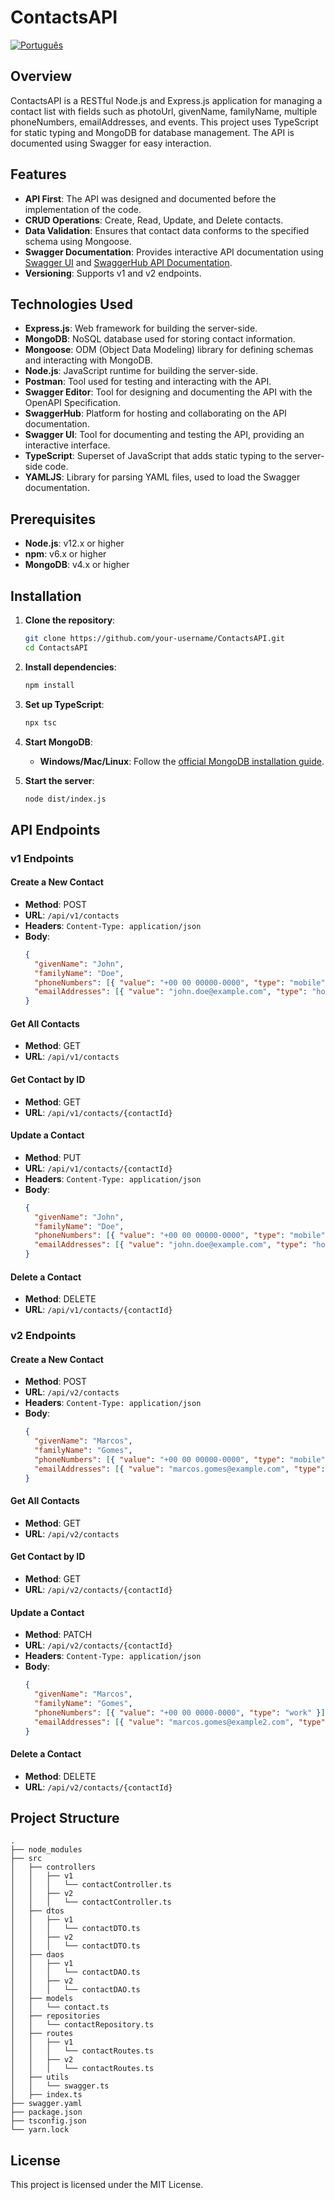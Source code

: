 # ContactsAPI

[![Português](https://img.shields.io/badge/lang-portuguese-green.svg)](README_pt-br.md)

## Overview

ContactsAPI is a RESTful Node.js and Express.js application for managing a contact list with fields such as photoUrl, givenName, familyName, multiple phoneNumbers, emailAddresses, and events. This project uses TypeScript for static typing and MongoDB for database management. The API is documented using Swagger for easy interaction.

## Features

- **API First**: The API was designed and documented before the implementation of the code.
- **CRUD Operations**: Create, Read, Update, and Delete contacts.
- **Data Validation**: Ensures that contact data conforms to the specified schema using Mongoose.
- **Swagger Documentation**: Provides interactive API documentation using [Swagger UI](http://localhost:5500/api-docs) and [SwaggerHub API Documentation](https://app.swaggerhub.com/apis/MPCGOMES2/ContactsAPI/1.0.0).
- **Versioning**: Supports v1 and v2 endpoints.

## Technologies Used

- **Express.js**: Web framework for building the server-side.
- **MongoDB**: NoSQL database used for storing contact information.
- **Mongoose**: ODM (Object Data Modeling) library for defining schemas and interacting with MongoDB.
- **Node.js**: JavaScript runtime for building the server-side.
- **Postman**: Tool used for testing and interacting with the API.
- **Swagger Editor**: Tool for designing and documenting the API with the OpenAPI Specification.
- **SwaggerHub**: Platform for hosting and collaborating on the API documentation.
- **Swagger UI**: Tool for documenting and testing the API, providing an interactive interface.
- **TypeScript**: Superset of JavaScript that adds static typing to the server-side code.
- **YAMLJS**: Library for parsing YAML files, used to load the Swagger documentation.

## Prerequisites

- **Node.js**: v12.x or higher
- **npm**: v6.x or higher
- **MongoDB**: v4.x or higher

## Installation

1. **Clone the repository**:

   ```bash
   git clone https://github.com/your-username/ContactsAPI.git
   cd ContactsAPI
   ```

2. **Install dependencies**:

   ```bash
   npm install
   ```

3. **Set up TypeScript**:

   ```bash
   npx tsc
   ```

4. **Start MongoDB**:

   - **Windows/Mac/Linux**: Follow the [official MongoDB installation guide](https://docs.mongodb.com/manual/installation/).

5. **Start the server**:
   ```bash
   node dist/index.js
   ```
   
## API Endpoints

### v1 Endpoints

#### Create a New Contact

- **Method**: POST
- **URL**: `/api/v1/contacts`
- **Headers**: `Content-Type: application/json`
- **Body**:
  ```json
  {
    "givenName": "John",
    "familyName": "Doe",
    "phoneNumbers": [{ "value": "+00 00 00000-0000", "type": "mobile" }],
    "emailAddresses": [{ "value": "john.doe@example.com", "type": "home" }]
  }
  ```

#### Get All Contacts

- **Method**: GET
- **URL**: `/api/v1/contacts`

#### Get Contact by ID

- **Method**: GET
- **URL**: `/api/v1/contacts/{contactId}`

#### Update a Contact

- **Method**: PUT
- **URL**: `/api/v1/contacts/{contactId}`
- **Headers**: `Content-Type: application/json`
- **Body**:
  ```json
  {
    "givenName": "John",
    "familyName": "Doe",
    "phoneNumbers": [{ "value": "+00 00 00000-0000", "type": "mobile" }],
    "emailAddresses": [{ "value": "john.doe@example.com", "type": "home" }]
  }
  ```

#### Delete a Contact

- **Method**: DELETE
- **URL**: `/api/v1/contacts/{contactId}`

### v2 Endpoints

#### Create a New Contact

- **Method**: POST
- **URL**: `/api/v2/contacts`
- **Headers**: `Content-Type: application/json`
- **Body**:
  ```json
  {
    "givenName": "Marcos",
    "familyName": "Gomes",
    "phoneNumbers": [{ "value": "+00 00 00000-0000", "type": "mobile" }],
    "emailAddresses": [{ "value": "marcos.gomes@example.com", "type": "home" }]
  }
  ```

#### Get All Contacts

- **Method**: GET
- **URL**: `/api/v2/contacts`

#### Get Contact by ID

- **Method**: GET
- **URL**: `/api/v2/contacts/{contactId}`

#### Update a Contact

- **Method**: PATCH
- **URL**: `/api/v2/contacts/{contactId}`
- **Headers**: `Content-Type: application/json`
- **Body**:
  ```json
  {
    "givenName": "Marcos",
    "familyName": "Gomes",
    "phoneNumbers": [{ "value": "+00 00 0000-0000", "type": "work" }],
    "emailAddresses": [{ "value": "marcos.gomes@example2.com", "type": "work" }]
  }
  ```

#### Delete a Contact

- **Method**: DELETE
- **URL**: `/api/v2/contacts/{contactId}`

## Project Structure

```
.
├── node_modules
├── src
│   ├── controllers
│   │   ├── v1
│   │   │   └── contactController.ts
│   │   ├── v2
│   │   │   └── contactController.ts
│   ├── dtos
│   │   ├── v1
│   │   │   └── contactDTO.ts
│   │   ├── v2
│   │   │   └── contactDTO.ts
│   ├── daos
│   │   ├── v1
│   │   │   └── contactDAO.ts
│   │   ├── v2
│   │   │   └── contactDAO.ts
│   ├── models
│   │   └── contact.ts
│   ├── repositories
│   │   └── contactRepository.ts
│   ├── routes
│   │   ├── v1
│   │   │   └── contactRoutes.ts
│   │   ├── v2
│   │   │   └── contactRoutes.ts
│   ├── utils
│   │   └── swagger.ts
│   ├── index.ts
├── swagger.yaml
├── package.json
├── tsconfig.json
└── yarn.lock
```

## License

This project is licensed under the MIT License.
